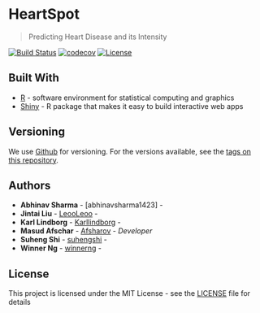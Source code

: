 # HeartSpot
> Predicting Heart Disease and its Intensity

[![Build Status](https://travis-ci.com/Afsharov/heartspot.svg?token=Sph7DpuhuszAqqWigRVa&branch=master)](https://travis-ci.com/Afsharov/heartspot) [![codecov](https://codecov.io/gh/Afsharov/heartspot/branch/master/graph/badge.svg?token=U9W1o4pZW8)](https://codecov.io/gh/Afsharov/heartspot) [![License](http://img.shields.io/:license-mit-blue.svg?style=flat-square)](http://badges.mit-license.org) 

## Built With

* [R](https://www.r-project.org/) - software environment for statistical computing and graphics
* [Shiny](https://shiny.rstudio.com/) - R package that makes it easy to build interactive web apps

## Versioning

We use [Github](https://github.com/) for versioning. For the versions available, see the [tags on this repository](https://github.com/Afsharov/heartspot).

## Authors

* **Abhinav Sharma** - [abhinavsharma1423] - 
* **Jintai Liu** - [LeooLeoo](https://github.com/LeooLeoo) - 
* **Karl Lindborg** - [Karllindborg](https://github.com/Karllindborg) - 
* **Masud Afschar** - [Afsharov](https://github.com/Afsharov) - *Developer*
* **Suheng Shi** - [suhengshi](https://github.com/suhengshi) - 
* **Winner Ng** - [winnerng](https://github.com/winnerng) - 

## License

This project is licensed under the MIT License - see the [LICENSE](LICENSE) file for details
